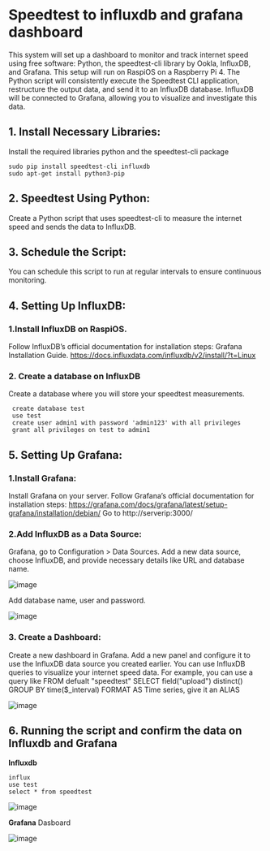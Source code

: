 # Speedtest to influxdb and grafana dashboard

This system will set up a dashboard to monitor and track internet speed using free software: Python, the speedtest-cli library by Ookla, InfluxDB, and Grafana. This setup will run on RaspiOS on a Raspberry Pi 4. The Python script will consistently execute the Speedtest CLI application, restructure the output data, and send it to an InfluxDB database. InfluxDB will be connected to Grafana, allowing you to visualize and investigate this data.

## 1. Install Necessary Libraries:
   
Install the required libraries python and the speedtest-cli package
```
sudo pip install speedtest-cli influxdb
sudo apt-get install python3-pip
```

## 2. Speedtest Using Python:
Create a Python script that uses speedtest-cli to measure the internet speed and sends the data to InfluxDB.

## 3. Schedule the Script:
You can schedule this script to run at regular intervals to ensure continuous monitoring.

## 4. Setting Up InfluxDB:
 ### 1.Install InfluxDB on RaspiOS. 
 Follow InfluxDB’s official documentation for installation steps: Grafana Installation   Guide. https://docs.influxdata.com/influxdb/v2/install/?t=Linux
 ### 2. Create a database on InfluxDB
  Create a database where you will store your speedtest measurements.
 ```
  create database test
  use test
  create user admin1 with password 'admin123' with all privileges
  grant all privileges on test to admin1
```
## 5. Setting Up Grafana:
### 1.Install Grafana:
Install Grafana on your server. Follow Grafana’s official documentation for installation steps: https://grafana.com/docs/grafana/latest/setup-grafana/installation/debian/
Go to http://serverip:3000/
### 2.Add InfluxDB as a Data Source:
   Grafana, go to Configuration > Data Sources.
   Add a new data source, choose InfluxDB, and provide necessary details like URL and database name.
 
![image](https://github.com/Ruben-Delgado-23/speedtest_to_influxdb_and_grafana_dashboard/assets/139746600/ddeb39bd-341c-416a-a5d1-38cd3486fc6b)

  Add database name, user and password.
  
  ![image](https://github.com/Ruben-Delgado-23/speedtest_to_influxdb_and_grafana_dashboard/assets/139746600/d6839c8d-b398-4341-b706-e58cbcc11fec)

### 3. Create a Dashboard:
Create a new dashboard in Grafana.
Add a new panel and configure it to use the InfluxDB data source you created earlier.
You can use InfluxDB queries to visualize your internet speed data. For example, you can use a query like FROM defualt "speedtest"  SELECT field("upload") distinct() GROUP BY time($_interval)
FORMAT AS Time series, give it an ALIAS 

 ![image](https://github.com/Ruben-Delgado-23/speedtest_to_influxdb_and_grafana_dashboard/assets/139746600/954ddaf6-a47d-4ede-aecb-eab66aba9be6)

## 6. Running the script and confirm the data on Influxdb and Grafana
**Influxdb**
 ```
influx
use test
select * from speedtest
 ```

![image](https://github.com/Ruben-Delgado-23/speedtest_to_influxdb_and_grafana_dashboard/assets/139746600/fa705235-6ffc-4246-ae0a-7e92032c237a)


**Grafana**
Dasboard

![image](https://github.com/Ruben-Delgado-23/speedtest_to_influxdb_and_grafana_dashboard/assets/139746600/9eb5b5b2-e3cf-41ef-a395-6572b73a1126)


 
